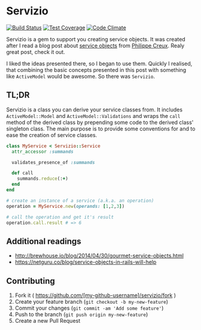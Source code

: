 # Servizio

[![Build Status](https://travis-ci.org/msievers/servizio.svg?branch=master)](https://travis-ci.org/msievers/servizio)
[![Test Coverage](https://codeclimate.com/github/msievers/servizio/badges/coverage.svg)](https://codeclimate.com/github/msievers/servizio)
[![Code Climate](https://codeclimate.com/github/msievers/servizio/badges/gpa.svg)](https://codeclimate.com/github/msievers/servizio)

Servizio is a gem to support you creating service objects. It was created after I read a blog post about [service objects](http://brewhouse.io/blog/2014/04/30/gourmet-service-objects.html) from [Philippe Creux](https://twitter.com/pcreux). Realy great post, check it out.

I liked the ideas presented there, so I began to use them. Quickly I realised, that combining the basic concepts presented in this post with something like ```ActiveModel``` would be awesome. So there was ```Servizio```.  

## TL;DR

Servizio is a class you can derive your service classes from. It includes ```ActiveModel::Model``` and ```ActiveModel::Validations``` and wraps the ```call``` method of the derived class by prepending some code to the derived class' singleton class. The main purpose is to provide some conventions for and to ease the creation of service classes.

```ruby
class MyService < Servizio::Service
  attr_accessor :summands

  validates_presence_of :summands

  def call
    summands.reduce(:+)
  end
end

# create an instance of a service (a.k.a. an operation)
operation = MyService.new(operands: [1,2,3])

# call the operation and get it's result
operation.call.result # => 6
```

## Additional readings
* http://brewhouse.io/blog/2014/04/30/gourmet-service-objects.html
* https://netguru.co/blog/service-objects-in-rails-will-help

## Contributing

1. Fork it ( https://github.com/[my-github-username]/servizio/fork )
2. Create your feature branch (`git checkout -b my-new-feature`)
3. Commit your changes (`git commit -am 'Add some feature'`)
4. Push to the branch (`git push origin my-new-feature`)
5. Create a new Pull Request
